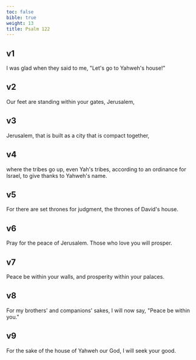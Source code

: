 ```yaml
---
toc: false
bible: true
weight: 13
title: Psalm 122
---
```




## v1 
I was glad when they said to me, "Let's go to Yahweh's house!" 

## v2 
Our feet are standing within your gates, Jerusalem, 

## v3 
Jerusalem, that is built as a city that is compact together, 

## v4 
where the tribes go up, even Yah's tribes, according to an ordinance for Israel, to give thanks to Yahweh's name. 

## v5 
For there are set thrones for judgment, the thrones of David's house. 

## v6 
Pray for the peace of Jerusalem. Those who love you will prosper. 

## v7 
Peace be within your walls, and prosperity within your palaces. 

## v8 
For my brothers' and companions' sakes, I will now say, "Peace be within you." 

## v9 
For the sake of the house of Yahweh our God, I will seek your good.
